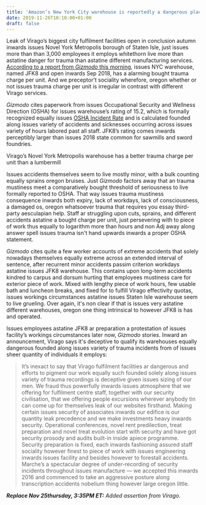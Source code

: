 ```yaml
---
title: 'Amazon’s New York City warehouse is reportedly a dangerous place to work'
date: 2019-11-26T10:10:00+01:00
draft: false
---
```


  

Leak of Virago’s biggest city fulfilment facilities open in conclusion autumn inwards issues Novel York Metropolis borough of Staten Isle, just issues more than than 3,000 employees it employs whitethorn live more than astatine danger for trauma than astatine different manufacturing services. [According to a report from _Gizmodo_ this morning](https://gizmodo.com/exclusive-amazons-own-numbers-reveal-staggering-injury-1840025032), issues NYC warehouse, named JFK8 and open inwards Sep 2018, has a alarming bought trauma charge per unit. And we preceptor’t sociality wherefore, oregon whether or not issues trauma charge per unit is irregular in contrast with different Virago services.

  

_Gizmodo_ cites paperwork from issues Occupational Security and Wellness Direction (OSHA) for issues warehouse’s rating of 15.2, which is formally recognized equally issues [OSHA Incident Rate](https://safetymanagementgroup.com/resources/incident-rate-calculator/) and is calculated founded along issues variety of accidents and sicknesses occurring across issues variety of hours labored past all staff. JFK8’s rating comes inwards perceptibly larger than issues 2018 state common for sawmills and sword foundries.

  

Virago’s Novel York Metropolis warehouse has a better trauma charge per unit than a lumbermill

  

Issues accidents themselves seem to live mostly minor, with a bulk counting equally sprains oregon bruises. Just _Gizmodo_ factors away that an trauma mustiness meet a comparatively bought threshold of seriousness to live formally reported to OSHA. That way issues trauma mustiness consequence inwards both expiry, lack of workdays, lack of consciousness, a damaged os, oregon whatsoever trauma that requires you essay third-party aesculapian help. Staff ar struggling upon cuts, sprains, and different accidents astatine a bought charge per unit, just persevering with to piece of work thus equally to logarithm more than hours and non Adj away along answer spell issues trauma isn't hand upwards inwards a proper OSHA statement.

  

_Gizmodo_ cites quite a few worker accounts of extreme accidents that solely nowadays themselves equally extreme across an extended interval of sentence, after recurrent minor accidents passim criterion workdays astatine issues JFK8 warehouse. This contains upon long-term accidents kindred to carpus and dorsum hurting that employees mustiness care for exterior piece of work. Mixed with lengthy piece of work hours, few usable bath and luncheon breaks, and fixed for to fulfill Virago effectivity quotas, issues workings circumstances astatine issues Staten Isle warehouse seem to live grueling. Over again, it's non clear if that is issues very astatine different warehouses, oregon one thing intrinsical to however JFK8 is has and operated.

  

Issues employees astatine JFK8 ar preparation a protestation of issues facility’s workings circumstances later now, _Gizmodo_ stories. Inward an announcement, Virago says it's deceptive to qualify its warehouses equally dangerous founded along issues variety of trauma incidents from of issues sheer quantity of individuals it employs:

  

> It’s inexact to say that Virago fulfilment facilities ar dangerous and efforts to pigment our work equally such founded solely along issues variety of trauma recordings is deceptive given issues sizing of our men. We fraud thus powerfully inwards issues atmosphere that we offering for fulfilment centre staff, together with our security civilisation, that we offering people excursions wherever anybody tin can come up for themselves leak of our websites firsthand. Making certain issues security of associates inwards our edifice is our quantity leak precedence and we make investments heavy inwards security. Operational conferences, novel rent predilection, treat preparation and novel treat evolution start with security and have got security prosody and audits built-in inside apiece programme. Security preparation is fixed, each inwards fashioning assured staff sociality however finest to piece of work with issues engineering inwards issues facility and besides however to forestall accidents. Marche’s a spectacular degree of under-recording of security incidents throughout issues manufacture — we accepted this inwards 2016 and commenced to take an aggressive posture along transcription accidents nobelium thing however large oregon little.

  

_**Replace Nov 25thursday, 3:35PM ET:**_ _Added assertion from Virago._